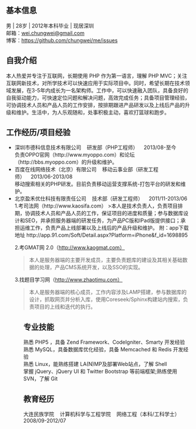 基本信息
---
男&nbsp;|&nbsp;28岁&nbsp;|&nbsp;2012年本科毕业&nbsp;|&nbsp;现居深圳  
邮箱：wei.chungwei@gmail.com  
博客：https://github.com/chungwei/me/issues

自我介绍
-----
本人热爱并专注于互联网，长期使用 PHP 作为第一语言，理解 PHP MVC；关注互联网新技术，对所学技术可以快速应用于实际项目中。同时，希望长期在技术领域发展，在3-5年内成长为一名架构师。工作中，可以快速融入团队，具备良好的自我驱动能力，可快速定位问题和解决问题，高效完成任务；具备项目管理经验，可协调技术人员和产品人员的工作安排，按排期跟进产品研发以及上线后产品的升级和维护。生活中，为人乐观随和，处事积极主动，喜欢打篮球和跑步。

工作经历/项目经验
----
<ul>
<li>深圳市德科信息技术有限公司&nbsp;&nbsp;&nbsp;&nbsp;研发部（PHP工程师）&nbsp;&nbsp;&nbsp;&nbsp;2013/08-至今</li>
负责OPPO官网（http://www.myoppo.com）和论坛（http://bbs.myoppo.com）的升级和维护。

<li>百度在线网络技术（北京）有限公司&nbsp;&nbsp;&nbsp;&nbsp;移动云事业部（研发工程师）&nbsp;&nbsp;&nbsp;&nbsp;2013/06-2013/08</li>
移动搜索相关的PHP研发。目前负责移动运营支撑系统-打包平台的研发和维护。

<li>北京盈禾优仕科技有限责任公司&nbsp;&nbsp;&nbsp;&nbsp;技术部（研发工程师）&nbsp;&nbsp;&nbsp;&nbsp;2011/11-2013/06</li>
1.考司法网（http://www.kaosifa.com）
>本人是技术负责人，负责项目排期，协调技术人员和产品人员的工作，保证项目的进度和质量；参与数据库设计和SEO，并承担服务器端的研发任务，为产品PC版和IPad版提供接口；承担运维工作，负责产品上线部署以及上线后的产品升级和维护。  
附：app下载地址 http://app.91.com/Soft/Detail.aspx?Platform=iPhone&f_id=1698895

2.考GMAT网 2.0（http://www.kaogmat.com）
>本人是服务器端的主要开发成员，主要负责题库的建设及其相关基础数据的处理，产品CMS系统开发，以及SSO的实现。

3.找题目学习网（http://www.zhaotimu.com）

>本人是服务器端的核心成员，工作内容涉及LAMP搭建，参与数据库的设计，抓取网页并分析入库，使用Coreseek/Sphinx构建站内搜索，负责项目的上线和迭代的执行。
<ul>

专业技能
---
熟悉 PHP5 ，具备 Zend Framework、CodeIgniter、Smarty 开发经验  
熟悉 MySQL，具备数据库优化经验，具备 Memcached 和 Redis 开发经验  
熟悉 Linux，能熟练搭建 LA(N)MP及部署Web站点，了解 Shell  
掌握 jQuery、jQuery UI 和 Twitter Bootstrap 等前端框架;熟练使用 SVN，了解 Git  

教育经历
---
大连民族学院&nbsp;&nbsp;&nbsp;&nbsp;计算机科学与工程学院&nbsp;&nbsp;&nbsp;&nbsp;网络工程（本科/工科学士）&nbsp;&nbsp;&nbsp;&nbsp; 2008/09-2012/07

